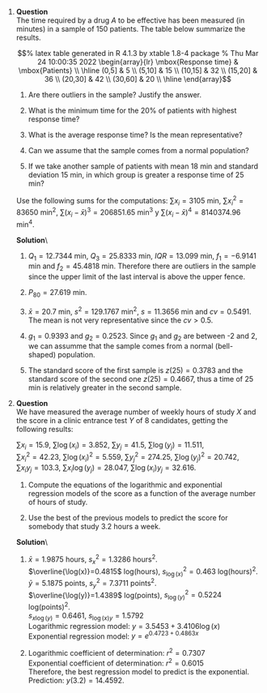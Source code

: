 1.  **Question**\
    The time required by a drug $A$ to be effective has been measured
    (in minutes) in a sample of 150 patients. The table below summarize
    the results.

    $$% latex table generated in R 4.1.3 by xtable 1.8-4 package
      % Thu Mar 24 10:00:35 2022
      \begin{array}{lr}
       \mbox{Response time} & \mbox{Patients} \\ 
        \hline
      (0,5] & 5 \\ 
        (5,10] & 15 \\ 
        (10,15] & 32 \\ 
        (15,20] & 36 \\ 
        (20,30] & 42 \\ 
        (30,60] & 20 \\ 
         \hline
      \end{array}$$

    1.  Are there outliers in the sample? Justify the answer.

    2.  What is the minimum time for the 20% of patients with highest
        response time?

    3.  What is the average response time? Is the mean representative?

    4.  Can we assume that the sample comes from a normal population?

    5.  If we take another sample of patients with mean 18 min and
        standard deviation 15 min, in which group is greater a response
        time of 25 min?

    Use the following sums for the computations: $\sum x_i=3105$ min,
    $\sum x_i^2=83650$ min$^2$, $\sum (x_i-\bar x)^3=206851.65$ min$^3$
    y $\sum (x_i-\bar x)^4=8140374.96$ min$^4$.

    **Solution**\

    1.  $Q_1=12.7344$ min, $Q_3=25.8333$ min, $IQR=13.099$ min,
        $f_1=-6.9141$ min and $f_2=45.4818$ min. Therefore there are
        outliers in the sample since the upper limit of the last
        interval is above the upper fence.

    2.  $P_{80}=27.619$ min.

    3.  $\bar x=20.7$ min, $s^2=129.1767$ min$^2$, $s=11.3656$ min and
        $cv=0.5491$. The mean is not very representative since the
        $cv>0.5$.

    4.  $g_1=0.9393$ and $g_2=0.2523$. Since $g_1$ and $g_2$ are between
        -2 and 2, we can assumme that the sample comes from a normal
        (bell-shaped) population.

    5.  The standard score of the first sample is $z(25)=0.3783$ and the
        standard score of the second one $z(25)=0.4667$, thus a time of
        25 min is relatively greater in the second sample.

2.  **Question**\
    We have measured the average number of weekly hours of study $X$ and
    the score in a clinic entrance test $Y$ of 8 candidates, getting the
    following results:

    $\sum x_i=15.9$, $\sum \log(x_i)=3.852$, $\sum y_j=41.5$,
    $\sum \log(y_j)=11.511$,\
    $\sum x_i^2=42.23$, $\sum \log(x_i)^2=5.559$, $\sum y_j^2=274.25$,
    $\sum \log(y_j)^2=20.742$,\
    $\sum x_iy_j=103.3$, $\sum x_i\log(y_j)=28.047$,
    $\sum \log(x_i)y_j=32.616$.

    1.  Compute the equations of the logarithmic and exponential
        regression models of the score as a function of the average
        number of hours of study.

    2.  Use the best of the previous models to predict the score for
        somebody that study $3.2$ hours a week.

    **Solution**\

    1.  $\bar x=1.9875$ hours, $s_x^2=1.3286$ hours$^2$.\
        $\overline{\log(x)}=0.4815$ log(hours), $s_{\log(x)}^2=0.463$
        log(hours)$^2$.\
        $\bar y=5.1875$ points, $s_y^2=7.3711$ points$^2$.\
        $\overline{\log(y)}=1.4389$ log(points), $s_{\log(y)}^2=0.5224$
        log(points)$^2$.\
        $s_{x\log(y)}=0.6461$, $s_{\log(x)y}=1.5792$\
        Logarithmic regression model: $y=3.5453+3.4106\log(x)$\
        Exponential regression model: $y=e^{0.4723+0.4863x}$

    2.  Logarithmic coefficient of determination: $r^2=0.7307$\
        Exponential coefficient of determination: $r^2=0.6015$\
        Therefore, the best regression model to predict is the
        exponential.\
        Prediction: $y(3.2)=14.4592$.
